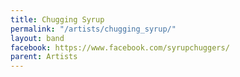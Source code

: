 ```yaml
---
title: Chugging Syrup
permalink: "/artists/chugging_syrup/"
layout: band
facebook: https://www.facebook.com/syrupchuggers/
parent: Artists
---
```


